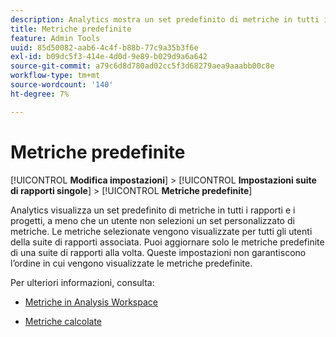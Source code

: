 ```yaml
---
description: Analytics mostra un set predefinito di metriche in tutti i rapporti di conversione, a meno che un utente non selezioni un set personalizzato di metriche. Le metriche selezionate vengono visualizzate per tutti gli utenti della suite di rapporti associata. Puoi aggiornare solo le metriche predefinite di una suite di rapporti alla volta. Queste impostazioni non garantiscono l’ordine in cui vengono visualizzate le metriche predefinite.
title: Metriche predefinite
feature: Admin Tools
uuid: 85d50082-aab6-4c4f-b88b-77c9a35b3f6e
exl-id: b09dc5f3-414e-4d0d-9e89-b029d9a6a642
source-git-commit: a79c6d8d780ad02cc5f3d68279aea9aaabb00c8e
workflow-type: tm+mt
source-wordcount: '140'
ht-degree: 7%

---
```


# Metriche predefinite

[!UICONTROL **Modifica impostazioni**] > [!UICONTROL **Impostazioni suite di rapporti singole**] > [!UICONTROL **Metriche predefinite**]

Analytics visualizza un set predefinito di metriche in tutti i rapporti e i progetti, a meno che un utente non selezioni un set personalizzato di metriche. Le metriche selezionate vengono visualizzate per tutti gli utenti della suite di rapporti associata. Puoi aggiornare solo le metriche predefinite di una suite di rapporti alla volta. Queste impostazioni non garantiscono l’ordine in cui vengono visualizzate le metriche predefinite.

Per ulteriori informazioni, consulta:

* [Metriche in Analysis Workspace](/help/analyze/analysis-workspace/components/apply-create-metrics.md)

* [Metriche calcolate ](/help/components/c-calcmetrics/cm-overview.md)
